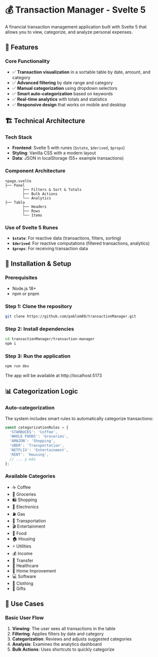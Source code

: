 # 💰 Transaction Manager - Svelte 5

A financial transaction management application built with Svelte 5 that allows you to view, categorize, and analyze personal expenses.

## 🌟 Features

### Core Functionality
- ✅ **Transaction visualization** in a sortable table by date, amount, and category 
- ✅ **Advanced filtering** by date range and category 
- ✅ **Manual categorization** using dropdown selectors 
- ✅ **Smart auto-categorization** based on keywords 
- ✅ **Real-time analytics** with totals and statistics 
- ✅ **Responsive design** that works on mobile and desktop 


## 🏗️ Technical Architecture

### Tech Stack
- **Frontend**: Svelte 5 with runes (`$state`, `$derived`, `$props`) 
- **Styling**: Vanilla CSS with a modern layout 
- **Data**: JSON in localStorage (55+ example transactions) 

### Component Architecture
```
+page.svelte
├── Panel
        ├── Filters & Sort & Totals
        ├── Bulk Actions
        └── Analytics
├── Tabla
        ├── Headers
        ├── Rows
        └── Items

```

### Use of Svelte 5 Runes
- **`$state`**: For reactive data (transactions, filters, sorting) 
- **`$derived`**: For reactive computations (filtered transactions, analytics) 
- **`$props`**: For receiving transaction data 

## 🚀 Installation & Setup

### Prerequisites
- Node.js 18+ 
- npm or pnpm 

### Step 1: Clone the repository
```bash
git clone https://github.com/pablom89/transactionManager.git
```
### Step 2: Install dependencies
```bash
cd transactionManager/transaction-manager
npm i
```

### Step 3: Run the application
```bash
npm run dev
```

The app will be available at http://localhost:5173

## 📊 Categorization Logic

### Auto-categorization
The system includes smart rules to automatically categorize transactions:

```javascript
const categorizationRules = {
  'STARBUCKS': 'Coffee',
  'WHOLE FOODS': 'Groceries', 
  'AMAZON': 'Shopping',
  'UBER': 'Transportation',
  'NETFLIX': 'Entertainment',
  'RENT': 'Housing',
  // ... y más
};
```

### Available Categories
- ☕ Coffee
- 🛒 Groceries 
- 🛍️ Shopping
- 📱 Electronics
- ⛽ Gas
- 🚗 Transportation
- 🎬 Entertainment
- 🍕 Food
- 🏠 Housing
- ⚡ Utilities
- 💰 Income
- 💸 Transfer
- 🏥 Healthcare
- 🔨 Home Improvement
- 💻 Software
- 👕 Clothing
- 🎁 Gifts

## 🧪 Use Cases

### Basic User Flow
1. **Viewing**: The user sees all transactions in the table 
2. **Filtering**: Applies filters by date and category 
3. **Categorization**: Reviews and adjusts suggested categories 
4. **Analysis**: Examines the analytics dashboard 
5. **Bulk Actions**: Uses shortcuts to quickly categorize 


